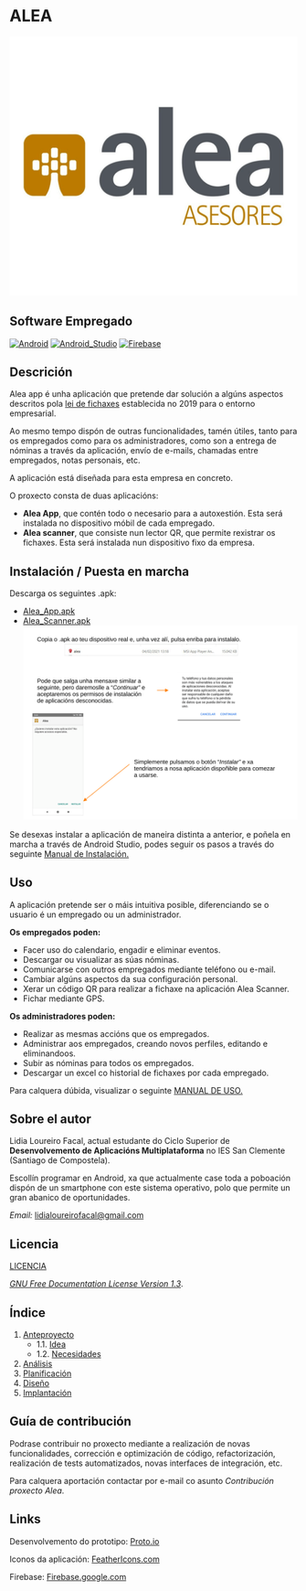 # ALEA 
 ![Logo Alea](doc/img/ALEA-ASESORES-LOGO.png)
 
 ## Software Empregado
[![Android](https://img.shields.io/badge/Android-3DDC84?style=for-the-badge&logo=android&logoColor=white&labelColor=101010)]()
[![Android_Studio](https://img.shields.io/badge/Android_Studio-3DDC84?style=for-the-badge&logo=android-studio&logoColor=white&labelColor=101010)]()
[![Firebase](https://img.shields.io/badge/Firebase-FFCA28?style=for-the-badge&logo=firebase&logoColor=white&labelColor=101010)]()
</br>

## Descrición
Alea app é unha aplicación que pretende dar solución a algúns aspectos descritos pola [lei de fichaxes](https://www.boe.es/buscar/doc.php?id=BOE-A-2019-3481) establecida no 2019 para o entorno empresarial.

Ao mesmo tempo dispón de outras funcionalidades, tamén útiles, tanto para os empregados como para os administradores, como son a entrega de nóminas a través da aplicación, envío de e-mails, chamadas entre empregados, notas personais, etc. 
 
A aplicación está diseñada para esta empresa en concreto.


O proxecto consta de duas aplicacións: 
 * **Alea App**, que contén todo o necesario para a autoxestión. Esta será instalada no dispositivo móbil de cada empregado.
 * **Alea scanner**, que consiste nun lector QR, que permite rexistrar os fichaxes. Esta será instalada nun dispositivo fixo da empresa.

## Instalación / Puesta en marcha
Descarga os seguintes .apk:
* [Alea_App.apk](/Alea_App.apk)
* [Alea_Scanner.apk](/Alea_Scanner.apk)
![InstalacionApk](doc/img/instalacionApk.png)

Se desexas instalar a aplicación de maneira distinta a anterior, e poñela en marcha a través de Android Studio, podes seguir os pasos a través do seguinte [Manual de Instalación.](documentacion/MANUAL_INSTALACIÓN.pdf)

## Uso

A aplicación pretende ser o máis intuitiva posible, diferenciando se o usuario é un empregado ou un administrador.

**Os empregados poden:**
   * Facer uso do calendario, engadir e eliminar eventos.
   * Descargar ou visualizar as súas nóminas.
   * Comunicarse con outros empregados mediante teléfono ou e-mail.
   * Cambiar algúns aspectos da sua configuración personal.
   * Xerar un código QR para realizar a fichaxe na aplicación Alea Scanner.
   * Fichar mediante GPS.

**Os administradores poden:**
   * Realizar as mesmas accións que os empregados.
   * Administrar aos empregados, creando novos perfiles, editando e eliminandoos.
   * Subir as nóminas para todos os empregados.
   * Descargar un excel co historial de fichaxes por cada empregado.

Para calquera dúbida, visualizar o seguinte [MANUAL DE USO.](documentacion/MANUAL_USO_ALEA.pdf) 

## Sobre el autor
Lidia Loureiro Facal, actual estudante do Ciclo Superior de **Desenvolvemento de Aplicacións Multiplataforma** no IES San Clemente (Santiago de Compostela).

Escollín programar en Android, xa que actualmente case toda a poboación dispón de un smartphone con este sistema operativo, polo que permite un gran abanico de oportunidades.

_Email:_ lidialoureirofacal@gmail.com

## Licencia
[LICENCIA](/LICENSE)

[*GNU Free Documentation License Version 1.3*](https://www.gnu.org/licenses/fdl-1.3.html). 


## Índice


1. [Anteproyecto](documentacion/Idea_Anteproxecto.pdf)
    * 1.1. [Idea](doc/templates/1_idea.md)
    * 1.2. [Necesidades](doc/templates/2_necesidades.md)
2. [Análisis](doc/templates/3_analise.md)
3. [Planificación](doc/templates/4_planificacion.md)
4. [Diseño](doc/templates/5_deseño.md)
5. [Implantación](doc/templates/6_implantacion.md)


## Guía de contribución

Podrase contribuir no proxecto mediante a realización de novas funcionalidades, corrección e optimización de código, refactorización, realización de tests automatizados, novas interfaces de integración, etc.

Para calquera aportación contactar por e-mail co asunto _Contribución proxecto Alea_.

## Links

Desenvolvemento do prototipo: [Proto.io](https://proto.io/)

Iconos da aplicación: [FeatherIcons.com](https://feathericons.com/)

Firebase: [Firebase.google.com](https://firebase.google.com/?hl=es)
